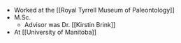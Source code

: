 - Worked at the [[Royal Tyrrell Museum of Paleontology]]
- M.Sc.
	- Advisor was Dr. [[Kirstin Brink]]
- At [[University of Manitoba]]
